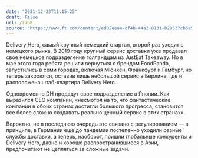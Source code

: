 ```yaml
---
date: "2021-12-23T11:15:25"
draft: False
url: /2768
source: "https://www.ft.com/content/ed02eea4-df4b-44a2-8131-b29537cb5e91"
---
```


Delivery Hero, самый крупный немецкий стартап, второй раз уходит с немецкого рынка. В 2019 году крупный сервис доставки уже продавал свое немецкое подразделение голландцам из JustEat Takeaway. Но в мае этого года ребята решили вернуться с брендом FoodPanda, запустились в семи городах, включая Мюнхен, Франкфурт и Гамбург, но теперь закроются, оставив лишь небольшой сервис в Берлине, где и расположена штаб-квартира Delivery Hero.

Одновременно DH продадут свое подразделение в Японии. Как выразился CEO компании, «несмотря на то, что фантастические компании в обоих странах достигли большого прогресса, становится все более сложно создавать реально ценный сервис в этих странах». 

Вероятно, не в последнюю очередь это связано с регулированием — в принципе, в Германии еще до пандемии постепенно уходили разные службы доставки, а теперь, наоборот, пришли глобальные конкуренты и Delivery Hero, давно и хорошо распространившиеся в Азии, предпочитают не цепляться за сложные задачи.
